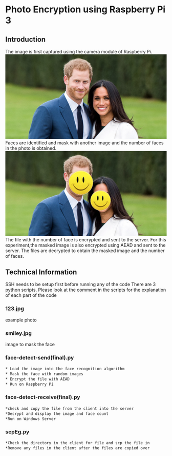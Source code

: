 # Photo Encryption using Raspberry Pi 3
## Introduction
The image is first captured using the camera module of Raspberry Pi.
<img src="https://github.com/pinkai123/Photo-Encryption-in-Edge-Computing/blob/master/test1.jpg">
Faces are identified and mask with another image and the number of faces in the photo is obtained.
<img src="https://github.com/pinkai123/Photo-Encryption-in-Edge-Computing/blob/master/test.png">
The file with the number of face is encrypted and sent to the server.
For this experiment,the masked image is also encrypted using AEAD and sent to the server.
The files are decrypted to obtain the masked image and the number of faces.


## Technical Information
SSH needs to be setup first before running any of the code
There are 3 python scripts.
Please look at the comment in the scripts for the explanation of each part of the code

### 123.jpg 
example photo

### smiley.jpg 
image to mask the face

### face-detect-send(final).py 
	* Load the image into the face recognition algorithm
	* Mask the face with random images
	* Encrypt the file with AEAD
	* Run on Raspberry Pi

### face-detect-receive(final).py 
	*check and copy the file from the client into the server
 	*Decrypt and display the image and face count
	*Run on Windows Server

### scpEg.py 
	*Check the directory in the client for file and scp the file in
	*Remove any files in the client after the files are copied over
